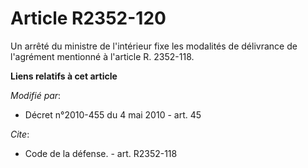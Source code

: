 # Article R2352-120

Un arrêté du ministre de l'intérieur fixe les modalités de délivrance de l'agrément mentionné à l'article R. 2352-118.

**Liens relatifs à cet article**

_Modifié par_:

  - Décret n°2010-455 du 4 mai 2010 - art. 45

_Cite_:

  - Code de la défense. - art. R2352-118
